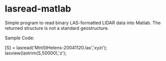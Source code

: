 # lasread-matlab
Simple program to read binary LAS-formatted LIDAR data into Matlab. The returned structure is not a standard geostructure. 

Sample Code: 

[S] = lasread('MntStHelens-20041120.las','xyzi'); 
lasview(lastrim(S,50000),'z');
